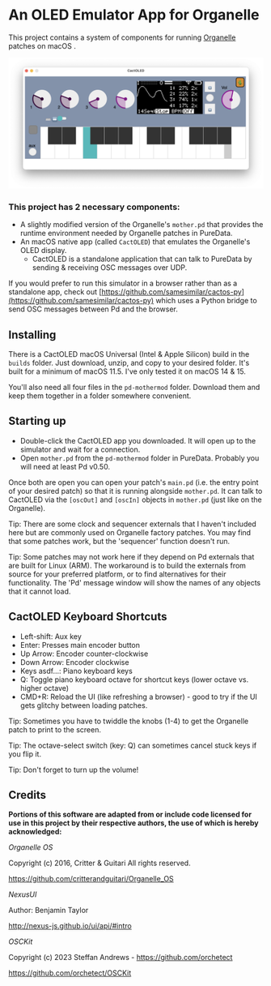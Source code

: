 # An OLED Emulator App for Organelle
This project contains a system of components for running [Organelle](https://www.critterandguitari.com/organelle) patches on macOS . 

![img](screenshot1.png)

### This project has 2 necessary components:

* A slightly modified version of the Organelle's `mother.pd` that provides the runtime environment needed by Organelle patches in PureData.
* An macOS native app (called `CactOLED`) that emulates the Organelle's OLED display. 
	* CactOLED is a standalone application that can talk to PureData by sending & receiving OSC messages over UDP. 

If you would prefer to run this simulator in a browser rather than as a standalone app, check out [https://github.com/samesimilar/cactos-py](https://github.com/samesimilar/cactos-py) which uses a Python bridge to send OSC messages between Pd and the browser.

## Installing

There is a CactOLED macOS Universal (Intel & Apple Silicon) build in the `builds` folder. Just download, unzip, and copy to your desired folder. It's built for a minimum of macOS 11.5. I've only tested it on macOS 14 & 15.

You'll also need all four files in the `pd-mothermod` folder. Download them and keep them together in a folder somewhere convenient.

## Starting up

* Double-click the CactOLED app you downloaded. It will open up to the simulator and wait for a connection.
* Open `mother.pd` from the `pd-mothermod` folder in PureData. Probably you will need at least Pd v0.50.

Once both are open you can open your patch's `main.pd` (i.e. the entry point of your desired patch) so that it is running alongside `mother.pd`.
It can talk to CactOLED via the `[oscOut]` and `[oscIn]` objects in `mother.pd` (just like on the Organelle).

Tip: There are some clock and sequencer externals that I haven't included here but are commonly used on Organelle factory patches. You may find that some patches work, but the 'sequencer' function doesn't run.

Tip: Some patches may not work here if they depend on Pd externals that are built for Linux (ARM). The workaround is to build the externals from source for your preferred platform, or to find alternatives for their functionality. The 'Pd' message window will show the names of any objects that it cannot load.

## CactOLED Keyboard Shortcuts

* Left-shift: Aux key
* Enter: Presses main encoder button
* Up Arrow: Encoder counter-clockwise 
* Down Arrow: Encoder clockwise
* Keys asdf...: Piano keyboard keys
* Q: Toggle piano keyboard octave for shortcut keys (lower octave vs. higher octave)
* CMD+R: Reload the UI (like refreshing a browser) - good to try if the UI gets glitchy between loading patches.


Tip: Sometimes you have to twiddle the knobs (1-4) to get the Organelle patch to print to the screen.

Tip: The octave-select switch (key: Q) can sometimes cancel stuck keys if you flip it.

Tip: Don't forget to turn up the volume!

## Credits

**Portions of this software are adapted from or include code licensed for use in this project by their respective authors, the use of which is hereby acknowledged:**

*Organelle OS*

Copyright (c) 2016, Critter & Guitari
All rights reserved.

https://github.com/critterandguitari/Organelle_OS
 
 
 *NexusUI*
 
 Author: Benjamin Taylor
 
 http://nexus-js.github.io/ui/api/#intro
 
 *OSCKit*
 
 Copyright (c) 2023 Steffan Andrews - https://github.com/orchetect
 
 https://github.com/orchetect/OSCKit
 

